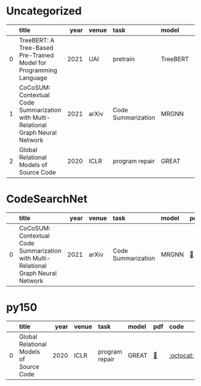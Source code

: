 # Uncategorized
|    | title                                                                             |   year | venue   | task               | model    | pdf                                              | code                                                      |
|---:|:----------------------------------------------------------------------------------|-------:|:--------|:-------------------|:---------|:-------------------------------------------------|:----------------------------------------------------------|
|  0 | TreeBERT: A Tree-Based Pre-Trained Model for Programming Language                 |   2021 | UAI     | pretrain           | TreeBERT | [📑](https://arxiv.org/abs/2105.12485)           | [:octocat:](https://github.com/17385/TreeBERT)            |
|  1 | CoCoSUM: Contextual Code Summarization with Multi-Relational Graph Neural Network |   2021 | arXiv   | Code Summarization | MRGNN    | [📑](https://arxiv.org/abs/2107.01933)           |                                                           |
|  2 | Global Relational Models of Source Code                                           |   2020 | ICLR    | program repair     | GREAT    | [📑](https://openreview.net/forum?id=B1lnbRNtwr) | [:octocat:](https://github.com/VHellendoorn/ICLR20-Great) |
# CodeSearchNet
|    | title                                                                             |   year | venue   | task               | model   | pdf                                    | code   |
|---:|:----------------------------------------------------------------------------------|-------:|:--------|:-------------------|:--------|:---------------------------------------|:-------|
|  0 | CoCoSUM: Contextual Code Summarization with Multi-Relational Graph Neural Network |   2021 | arXiv   | Code Summarization | MRGNN   | [📑](https://arxiv.org/abs/2107.01933) |        |
# py150
|    | title                                   |   year | venue   | task           | model   | pdf                                              | code                                                      |
|---:|:----------------------------------------|-------:|:--------|:---------------|:--------|:-------------------------------------------------|:----------------------------------------------------------|
|  0 | Global Relational Models of Source Code |   2020 | ICLR    | program repair | GREAT   | [📑](https://openreview.net/forum?id=B1lnbRNtwr) | [:octocat:](https://github.com/VHellendoorn/ICLR20-Great) |
